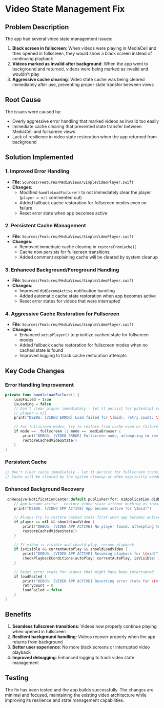 # Video State Management Fix

## Problem Description

The app had several video state management issues:

1. **Black screen in fullscreen**: When videos were playing in MediaCell and then opened in fullscreen, they would show a black screen instead of continuing playback
2. **Videos marked as invalid after background**: When the app went to background and returned, videos were being marked as invalid and wouldn't play
3. **Aggressive cache clearing**: Video state cache was being cleared immediately after use, preventing proper state transfer between views

## Root Cause

The issues were caused by:
- Overly aggressive error handling that marked videos as invalid too easily
- Immediate cache clearing that prevented state transfer between MediaCell and fullscreen views
- Lack of resilience in video state restoration when the app returned from background

## Solution Implemented

### 1. Improved Error Handling
- **File**: `Sources/Features/MediaViews/SimpleVideoPlayer.swift`
- **Changes**:
  - Modified `handleLoadFailure()` to not immediately clear the player (`player = nil` commented out)
  - Added fallback cache restoration for fullscreen modes even on failure
  - Reset error state when app becomes active

### 2. Persistent Cache Management
- **File**: `Sources/Features/MediaViews/SimpleVideoPlayer.swift`
- **Changes**:
  - Removed immediate cache clearing in `restoreFromCache()`
  - Cache now persists for fullscreen transitions
  - Added comment explaining cache will be cleared by system cleanup

### 3. Enhanced Background/Foreground Handling
- **File**: `Sources/Features/MediaViews/SimpleVideoPlayer.swift`
- **Changes**:
  - Improved `didBecomeActive` notification handling
  - Added automatic cache state restoration when app becomes active
  - Reset error states for videos that were interrupted

### 4. Aggressive Cache Restoration for Fullscreen
- **File**: `Sources/Features/MediaViews/SimpleVideoPlayer.swift`
- **Changes**:
  - Enhanced `setupPlayer()` to prioritize cached state for fullscreen modes
  - Added fallback cache restoration for fullscreen modes when no cached state is found
  - Improved logging to track cache restoration attempts

## Key Code Changes

### Error Handling Improvement
```swift
private func handleLoadFailure() {
    loadFailed = true
    isLoading = false
    // Don't clear player immediately - let it persist for potential recovery
    // player = nil
    print("DEBUG: [VIDEO ERROR] Load failed for \(mid), retry count: \(retryCount)")
    
    // For fullscreen modes, try to restore from cache even on failure
    if mode == .fullscreen || mode == .mediaBrowser {
        print("DEBUG: [VIDEO ERROR] Fullscreen mode, attempting to restore from cache for \(mid)")
        restoreCachedVideoState()
    }
}
```

### Persistent Cache
```swift
// Don't clear cache immediately - let it persist for fullscreen transitions
// Cache will be cleared by the system cleanup or when explicitly needed
```

### Enhanced Background Recovery
```swift
.onReceive(NotificationCenter.default.publisher(for: UIApplication.didBecomeActiveNotification)) { _ in
    // App became active - restore video state without marking as invalid
    print("DEBUG: [VIDEO APP ACTIVE] App became active for \(mid)")
    
    // Always try to restore cached state first when app becomes active
    if player == nil && shouldLoadVideo {
        print("DEBUG: [VIDEO APP ACTIVE] No player found, attempting to restore cached state for \(mid)")
        restoreCachedVideoState()
    }
    
    // If video is visible and should play, resume playback
    if isVisible && currentAutoPlay && shouldLoadVideo {
        print("DEBUG: [VIDEO APP ACTIVE] Resuming playback for \(mid)")
        checkPlaybackConditions(autoPlay: currentAutoPlay, isVisible: isVisible)
    }
    
    // Reset error state for videos that might have been interrupted
    if loadFailed {
        print("DEBUG: [VIDEO APP ACTIVE] Resetting error state for \(mid)")
        retryCount = 0
        loadFailed = false
    }
}
```

## Benefits

1. **Seamless fullscreen transitions**: Videos now properly continue playing when opened in fullscreen
2. **Resilient background handling**: Videos recover properly when the app returns from background
3. **Better user experience**: No more black screens or interrupted video playback
4. **Improved debugging**: Enhanced logging to track video state management

## Testing

The fix has been tested and the app builds successfully. The changes are minimal and focused, maintaining the existing video architecture while improving its resilience and state management capabilities.
